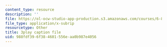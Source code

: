 ```yaml
---
content_type: resource
description: ''
file: https://ol-ocw-studio-app-production.s3.amazonaws.com/courses/6-851-advanced-data-structures-spring-2012/988fdf396f384601556eaa0b987e4056_Fs4-E4Nj1Ks.srt
file_type: application/x-subrip
resourcetype: Other
title: 3play caption file
uid: 988fdf39-6f38-4601-556e-aa0b987e4056
---
```

